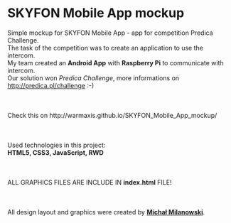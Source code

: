 # SKYFON Mobile App mockup
Simple mockup for SKYFON Mobile App - app for competition Predica Challenge.<br>
The task of the competition was to create an application to use the intercom.<br>
My team created an __Android App__ with __Raspberry Pi__ to communicate with intercom.<br>
Our solution won _Predica Challenge_, more informations on http://predica.pl/challenge :-)<br>
<p style="margin-top: 50px;">Check this on http://warmaxis.github.io/SKYFON_Mobile_App_mockup/</p>
<p style="margin-top: 50px;">Used technologies in this project:<br>
<strong>HTML5, CSS3, JavaScript, RWD</strong></p>
<p style="margin-top: 50px;">ALL GRAPHICS FILES ARE INCLUDE IN <strong>index.html</strong> FILE!</p>
<p style="margin-top: 50px;">All design layout and graphics were created by <strong><a href="https://www.facebook.com/michalmlub">Michał Milanowski</a></strong>.</p>
